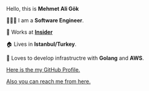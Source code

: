Hello, this is **Mehmet Ali Gök**

👨🏻‍💻 I am a **Software Engineer**.

💼 Works at [**Insider**](http://www.usensider.com)

🏠 Lives in **Istanbul/Turkey**.

🤖 Loves to develop infrastructre with **Golang** and **AWS**. 


[Here is the my GitHub Profile.](https://github.com/mehmetaligok)

[Also you can reach me from here.](https://www.linkedin.com/in/mehmet-ali-g%C3%B6k-981918107/)
